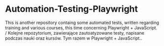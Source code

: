 # Automation-Testing-Playwright

This is another repository containg some automated tests, written regarding training and various courses, this time concerning Playwright + JavaScript.
/
Kolejne repozytorium, zawierające zautoatyzowane testy, napisane podczas nauki oraz kursów. Tym razem w Playwright + JavaScript..
